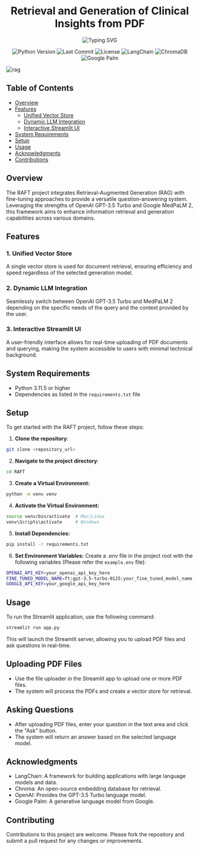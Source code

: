 <h1 align="center">Retrieval and Generation of Clinical Insights from PDF</h1>

<p align="center">
    <img src="https://readme-typing-svg.demolab.com?font=Georgia&size=22&duration=5000&pause=5000&color=80bd90&background=00000000&center=true&vCenter=true&width=435&lines=Retrieval-Augmented+Fine-Tuning+System;Unified+Question+Answering+Framework" alt="Typing SVG" />
</p>

<p align="center">
    <img alt="Python Version" src="https://img.shields.io/badge/python-3.11.5-green.svg">
    <img alt="Last Commit" src="https://img.shields.io/badge/last_commit-April_2024-green.svg">
    <img alt="License" src="https://img.shields.io/badge/license-MIT-green.svg">
    <img alt="LangChain" src="https://img.shields.io/badge/LangChain-0.1.16-blue.svg">
    <img alt="ChromaDB" src="https://img.shields.io/badge/ChromaDB-0.4.24-orange.svg">
    <img alt="Google Palm" src="https://img.shields.io/badge/Google-Palm-FFCC00.svg">
</p>

<p align= "center">
    
![rag](https://github.com/Adityaabhiram315/Retrieval-and-Generation-of-clinical-insights-from-PDF/assets/95640107/a15b3f4d-2eba-4ca5-8fe6-bbda7ea92cae)

</p>

## Table of Contents
- [Overview](#overview)
- [Features](#features)
  - [Unified Vector Store](#1-unified-vector-store)
  - [Dynamic LLM Integration](#2-dynamic-llm-integration)
  - [Interactive Streamlit UI](#3-interactive-streamlit-ui)
- [System Requirements](#system-requirements)
- [Setup](#setup)
- [Usage](#usage)
- [Acknowledgments](#acknowledgments)
- [Contributions](#contributing)

## Overview
The RAFT project integrates Retrieval-Augmented Generation (RAG) with fine-tuning approaches to provide a versatile question-answering system. Leveraging the strengths of OpenAI GPT-3.5 Turbo and Google MedPaLM 2, this framework aims to enhance information retrieval and generation capabilities across various domains.

## Features
### 1. Unified Vector Store
A single vector store is used for document retrieval, ensuring efficiency and speed regardless of the selected generation model.

### 2. Dynamic LLM Integration
Seamlessly switch between OpenAI GPT-3.5 Turbo and MedPaLM 2 depending on the specific needs of the query and the context provided by the user.

### 3. Interactive Streamlit UI
A user-friendly interface allows for real-time uploading of PDF documents and querying, making the system accessible to users with minimal technical background.

## System Requirements
- Python 3.11.5 or higher
- Dependencies as listed in the `requirements.txt` file

## Setup
To get started with the RAFT project, follow these steps:
1. **Clone the repository**:

```bash
git clone <repository_url>
```
2. **Navigate to the project directory**:
```bash
cd RAFT
```

3. **Create a Virtual Environment:**
```bash
python -m venv venv
```
4. **Activate the Virtual Environment:**
```bash
source venv/bin/activate  # Mac/Linux
venv\Scripts\activate     # Windows
```

5. **Install Dependencies:**
```bash
pip install -r requirements.txt
```

6. **Set Environment Variables:**
Create a .env file in the project root with the following variables (Please refer the `example.env` file):
```bash
OPENAI_API_KEY=your_openai_api_key_here
FINE_TUNED_MODEL_NAME=ft:gpt-3.5-turbo-0125:your_fine_tuned_model_name
GOOGLE_API_KEY=your_google_api_key_here
```

## Usage
To run the Streamlit application, use the following command:
```bash
streamlit run app.py
```

This will launch the Streamlit server, allowing you to upload PDF files and ask questions in real-time.

## Uploading PDF Files
* Use the file uploader in the Streamlit app to upload one or more PDF files.
* The system will process the PDFs and create a vector store for retrieval.
## Asking Questions
* After uploading PDF files, enter your question in the text area and click the "Ask" button.
* The system will return an answer based on the selected language model.
## Acknowledgments
* LangChain: A framework for building applications with large language models and data.
* Chroma: An open-source embedding database for retrieval.
* OpenAI: Provides the GPT-3.5 Turbo language model.
* Google Palm: A generative language model from Google.
## Contributing
Contributions to this project are welcome. Please fork the repository and submit a pull request for any changes or improvements.
